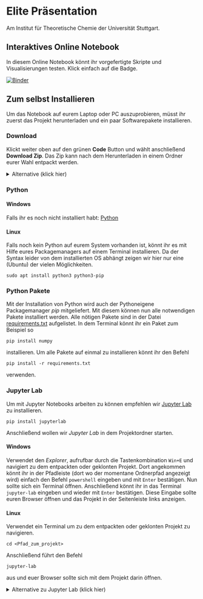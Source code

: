 # Elite Präsentation
Am Institut für Theoretische Chemie der Universität Stuttgart.

## Interaktives Online Notebook
In diesem Online Notebook könnt ihr vorgefertigte Skripte und Visualisierungen testen.
Klick einfach auf die Badge.

[![Binder](https://mybinder.org/badge_logo.svg)](https://mybinder.org/v2/gh/KoehnLab/ElitePresentation/HEAD?labpath=tutorial.ipynb)

## Zum selbst Installieren
Um das Notebook auf eurem Laptop oder PC auszuprobieren, müsst ihr zuerst das Projekt herunterladen und ein paar Softwarepakete installieren.

### Download
Klickt weiter oben auf den grünen **Code** Button und wählt anschließend **Download Zip**.
Das Zip kann nach dem Herunterladen in einem Ordner eurer Wahl entpackt werden.
<details>
  <summary>Alternative (klick hier)</summary>
  Falls ihr euch mit Git auskennt, könnt ihr natürlich den <code>git clone</code> Befehl verwenden um den Sourcecode herunterzuladen.
</details>


### Python
#### Windows
Falls ihr es noch nicht installiert habt: [Python](https://www.python.org/downloads/)

#### Linux
Falls noch kein Python auf eurem System vorhanden ist, könnt ihr es mit Hilfe eures Packagemanagers auf einem Terminal installieren.
Da der Syntax leider von dem installierten OS abhängt zeigen wir hier nur eine (Ubuntu) der vielen Möglichkeiten.
```
sudo apt install python3 python3-pip
```

### Python Pakete
Mit der Installation von Python wird auch der Pythoneigene Packagemanager *pip* mitgeliefert.
Mit diesem können nun alle notwendigen Pakete installiert werden.
Alle nötigen Pakete sind in der Datei [requirements.txt](requirements.txt) aufgelistet.
In dem Terminal könnt ihr ein Paket zum Beispiel so
```
pip install numpy
```
installieren.
Um alle Pakete auf einmal zu installieren könnt ihr den Befehl
```
pip install -r requirements.txt
```
verwenden.

### Jupyter Lab
Um mit Jupyter Notebooks arbeiten zu können empfehlen wir [Jupyter Lab](https://jupyter.org/install) zu installieren.
```
pip install jupyterlab
```
Anschließend wollen wir *Jupyter Lab* in dem Projektordner starten.

#### Windows
Verwendet den *Explorer*, aufrufbar durch die Tastenkombination `Win+E` und navigiert zu dem entpackten oder geklonten Projekt.
Dort angekommen könnt ihr in der Pfadleiste (dort wo der momentane Ordnerpfad angezeigt wird) einfach den Befehl `powershell` eingeben und mit `Enter` bestätigen. Nun sollte sich ein Terminal öffnen.
Anschließend könnt ihr in das Terminal `jupyter-lab` eingeben und wieder mit `Enter` bestätigen.
Diese Eingabe sollte euren Browser öffnen und das Projekt in der Seitenleiste links anzeigen.

#### Linux
Verwendet ein Terminal um zu dem entpackten oder geklonten Projekt zu navigieren.
```
cd <Pfad_zum_projekt>
```
Anschließend führt den Befehl
```
jupyter-lab
```
aus und euer Browser sollte sich mit dem Projekt darin öffnen.

<details>
<summary>Alternative zu Jupyter Lab (klick hier)</summary>
Alternativ kann das Projekt auch direkt in einem Texteditor aufgerufen, ausgeführt und bearbeitet werden.
Hierfür könnt ihr zum Beispiel <a href="https://code.visualstudio.com/download">VScode</a> verwenden.
</details>
